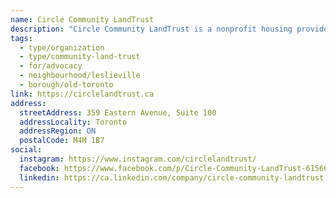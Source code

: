 ```yaml
---
name: Circle Community LandTrust
description: "Circle Community LandTrust is a nonprofit housing provider that was founded to protect and invest in some of the last affordable family-sized homes in Toronto. We provide deeply affordable housing to more than 600 tenant households scattered across the City's vibrant neighbourhoods. We believe in quality, sustainable homes, amplifying Tenant voices, and supporting community wellbeing."
tags:
  - type/organization
  - type/community-land-trust
  - for/advocacy
  - neighbourhood/leslieville
  - borough/old-toronto
link: https://circlelandtrust.ca
address:
  streetAddress: 359 Eastern Avenue, Suite 100
  addressLocality: Toronto
  addressRegion: ON
  postalCode: M4M 1B7
social:
  instagram: https://www.instagram.com/circlelandtrust/
  facebook: https://www.facebook.com/p/Circle-Community-LandTrust-61566639690669/
  linkedin: https://ca.linkedin.com/company/circle-community-landtrust
---
```

